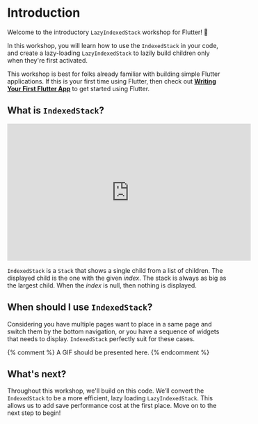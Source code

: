 # Introduction

Welcome to the introductory `LazyIndexedStack` workshop for Flutter! 👋

In this workshop, you will learn how to use the `IndexedStack` in your code,
and create a lazy-loading `LazyIndexedStack` to lazily build children
only when they're first activated.

This workshop is best for folks already familiar with building simple
Flutter applications. If this is your first time using Flutter, then
check out **[Writing Your First Flutter App](https://flutter.dev/docs/get-started/codelab)**
to get started using Flutter.

## What is `IndexedStack`?

<iframe
  width="560"
  height="315"
  src="https://www.youtube.com/embed/_O0PPD1Xfbk"
  title="IndexedStack (Flutter Widget of the Week)"
  frameborder="0"
  allow="accelerometer; clipboard-write; encrypted-media; gyroscope; picture-in-picture"
  allowfullscreen>
</iframe>

`IndexedStack` is a `Stack` that shows a single child from a list of children.
The displayed child is the one with the given _index_.
The stack is always as big as the largest child.
When the _index_ is null, then nothing is displayed.

## When should I use `IndexedStack`?

Considering you have multiple pages want to place in a same page
and switch them by the bottom navigation,
or you have a sequence of widgets that needs to display.
`IndexedStack` perfectly suit for these cases.

{% comment %}
A GIF should be presented here.
{% endcomment %}

## What's next?

Throughout this workshop, we'll build on this code.
We’ll convert the `IndexedStack` to be a more
efficient, lazy loading `LazyIndexedStack`.
This allows us to add save performance cost at the first place.
Move on to the next step to begin!
